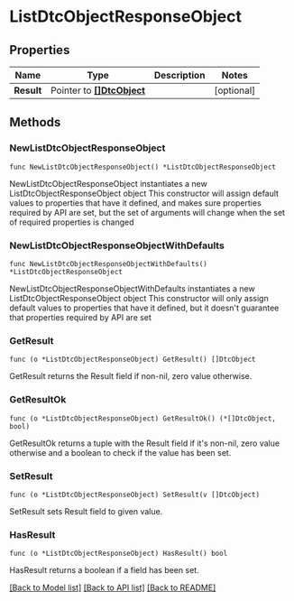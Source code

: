 # ListDtcObjectResponseObject

## Properties

Name | Type | Description | Notes
------------ | ------------- | ------------- | -------------
**Result** | Pointer to [**[]DtcObject**](DtcObject.md) |  | [optional] 

## Methods

### NewListDtcObjectResponseObject

`func NewListDtcObjectResponseObject() *ListDtcObjectResponseObject`

NewListDtcObjectResponseObject instantiates a new ListDtcObjectResponseObject object
This constructor will assign default values to properties that have it defined,
and makes sure properties required by API are set, but the set of arguments
will change when the set of required properties is changed

### NewListDtcObjectResponseObjectWithDefaults

`func NewListDtcObjectResponseObjectWithDefaults() *ListDtcObjectResponseObject`

NewListDtcObjectResponseObjectWithDefaults instantiates a new ListDtcObjectResponseObject object
This constructor will only assign default values to properties that have it defined,
but it doesn't guarantee that properties required by API are set

### GetResult

`func (o *ListDtcObjectResponseObject) GetResult() []DtcObject`

GetResult returns the Result field if non-nil, zero value otherwise.

### GetResultOk

`func (o *ListDtcObjectResponseObject) GetResultOk() (*[]DtcObject, bool)`

GetResultOk returns a tuple with the Result field if it's non-nil, zero value otherwise
and a boolean to check if the value has been set.

### SetResult

`func (o *ListDtcObjectResponseObject) SetResult(v []DtcObject)`

SetResult sets Result field to given value.

### HasResult

`func (o *ListDtcObjectResponseObject) HasResult() bool`

HasResult returns a boolean if a field has been set.


[[Back to Model list]](../README.md#documentation-for-models) [[Back to API list]](../README.md#documentation-for-api-endpoints) [[Back to README]](../README.md)


